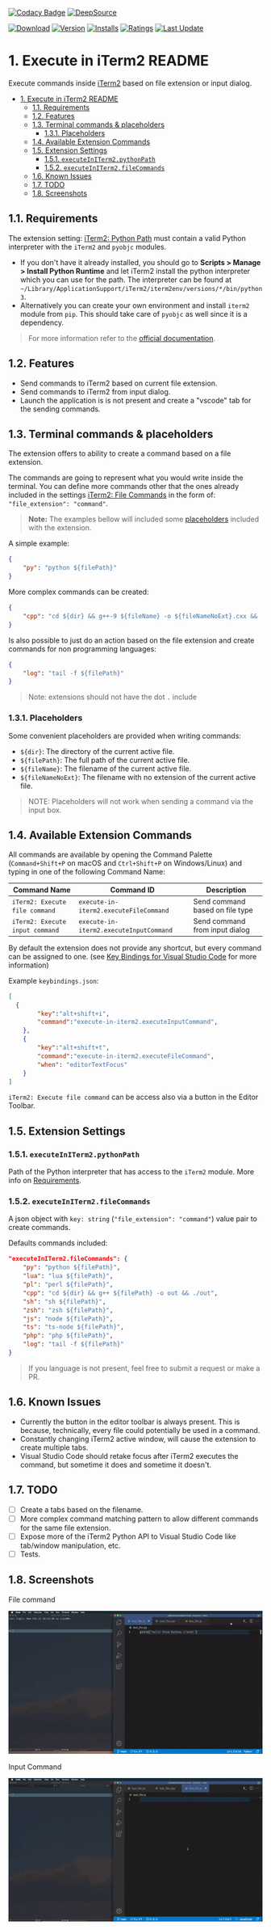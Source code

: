 [![Codacy Badge](https://app.codacy.com/project/badge/Grade/de4f5f35d20642d0b84d60d5eae941d9)](https://www.codacy.com/gh/sisoe24/execute-in-iterm2/dashboard?utm_source=github.com&amp;utm_medium=referral&amp;utm_content=sisoe24/execute-in-iterm2&amp;utm_campaign=Badge_Grade)
[![DeepSource](https://deepsource.io/gh/sisoe24/execute-in-iterm2.svg/?label=active+issues&show_trend=true&token=_61Aj0xbCTjjbxPEod668-Ay)](https://deepsource.io/gh/sisoe24/execute-in-iterm2/?ref=repository-badge)

[![Download](https://img.shields.io/badge/Marketplace-Download-blue)](https://marketplace.visualstudio.com/items?itemName=virgilsisoe.execute-in-iterm2)
[![Version](https://img.shields.io/visual-studio-marketplace/v/virgilsisoe.execute-in-iterm2)](https://marketplace.visualstudio.com/items?itemName=virgilsisoe.execute-in-iterm2&ssr=false#version-history)
[![Installs](https://img.shields.io/visual-studio-marketplace/i/virgilsisoe.execute-in-iterm2)](https://marketplace.visualstudio.com/items?itemName=virgilsisoe.execute-in-iterm2)
[![Ratings](https://img.shields.io/visual-studio-marketplace/r/virgilsisoe.execute-in-iterm2)](https://marketplace.visualstudio.com/items?itemName=virgilsisoe.execute-in-iterm2)
[![Last Update](https://img.shields.io/visual-studio-marketplace/last-updated/virgilsisoe.execute-in-iterm2)](https://marketplace.visualstudio.com/items?itemName=virgilsisoe.execute-in-iterm2)

# 1. Execute in iTerm2 README

Execute commands inside [iTerm2](https://iterm2.com/index.html) based on file extension or input dialog.

- [1. Execute in iTerm2 README](#1-execute-in-iterm2-readme)
  - [1.1. Requirements](#11-requirements)
  - [1.2. Features](#12-features)
  - [1.3. Terminal commands & placeholders](#13-terminal-commands--placeholders)
    - [1.3.1. Placeholders](#131-placeholders)
  - [1.4. Available Extension Commands](#14-available-extension-commands)
  - [1.5. Extension Settings](#15-extension-settings)
    - [1.5.1. `executeInITerm2.pythonPath`](#151-executeiniterm2pythonpath)
    - [1.5.2.  `executeInITerm2.fileCommands`](#152--executeiniterm2filecommands)
  - [1.6. Known Issues](#16-known-issues)
  - [1.7. TODO](#17-todo)
  - [1.8. Screenshots](#18-screenshots)

## 1.1. Requirements

The extension setting: [iTerm2: Python Path](#151-executeiniterm2pythonpath) must contain a valid Python interpreter with the `iTerm2` and `pyobjc` modules.

- If you don't have it already installed, you should go to **Scripts > Manage > Install Python Runtime** and let iTerm2 install the python interpreter which you can use for the path. The interpreter can be found at `~/Library/ApplicationSupport/iTerm2/iterm2env/versions/*/bin/python3`.
- Alternatively you can create your own environment and install `iterm2` module from `pip`. This should take care of `pyobjc` as well since it is a dependency.

>For more information refer to the [official documentation](https://iterm2.com/python-api/tutorial/running.html).

## 1.2. Features

- Send commands to iTerm2 based on current file extension.
- Send commands to iTerm2 from input dialog.
- Launch the application is is not present and create a "vscode" tab for the sending commands.

## 1.3. Terminal commands & placeholders

The extension offers to ability to create a command based on a file extension.

The commands are going to represent what you would write inside the terminal. You can define more commands other that the ones already included in the settings [iTerm2: File Commands](#152-executeiniterm2filecommands) in the form of: `"file_extension": "command"`.

> **Note:** The examples bellow will included some [placeholders](#131-placeholders) included with the extension.

A simple example:

```json
{
    "py": "python ${filePath}"
}
```

More complex commands can be created:

```json
{
    "cpp": "cd ${dir} && g++-9 ${fileName} -o ${fileNameNoExt}.cxx && ./${fileNameNoExt}.cxx"
}
```

Is also possible to just do an action based on the file extension and create commands for non programming languages:

```json
{
    "log": "tail -f ${filePath}"
}
```

> Note: extensions should not have the dot `.` include

### 1.3.1. Placeholders

Some convenient placeholders are provided when writing commands:

- `${dir}`: The directory of the current active file.
- `${filePath}`: The full path of the current active file.
- `${fileName}`: The filename of the current active file.
- `${fileNameNoExt}`: The filename with no extension of the current active file.

> NOTE: Placeholders will not work when sending a command via the input box.

## 1.4. Available Extension Commands

All commands are available by opening the Command Palette (`Command+Shift+P` on macOS and `Ctrl+Shift+P` on Windows/Linux) and typing in one of the following Command Name:

| Command Name                    | Command ID                              | Description                     |
| ------------------------------- | --------------------------------------- | ------------------------------- |
| `iTerm2: Execute file command`  | `execute-in-iterm2.executeFileCommand`  | Send command based on file type |
| `iTerm2: Execute input command` | `execute-in-iterm2.executeInputCommand` | Send command from input dialog  |

By default the extension does not provide any shortcut, but every command can be assigned to one. (see [Key Bindings for Visual Studio Code](https://code.visualstudio.com/docs/getstarted/keybindings) for more information)

Example `keybindings.json`:

```json
[
  {
        "key":"alt+shift+i",
        "command":"execute-in-iterm2.executeInputCommand",
    },
    {
        "key":"alt+shift+t",
        "command":"execute-in-iterm2.executeFileCommand",
        "when": "editorTextFocus"
    }
]
```

`iTerm2: Execute file command` can be access also via a button in the Editor Toolbar.

## 1.5. Extension Settings

### 1.5.1. `executeInITerm2.pythonPath`

Path of the Python interpreter that has access to the `iTerm2` module. More info on [Requirements](#11-requirements).

### 1.5.2.  `executeInITerm2.fileCommands`

A json object with `key: string` (`"file_extension": "command"`) value pair to create commands.

Defaults commands included:

```json
"executeInITerm2.fileCommands": {
    "py": "python ${filePath}",
    "lua": "lua ${filePath}",
    "pl": "perl ${filePath}",
    "cpp": "cd ${dir} && g++ ${filePath} -o out && ./out",
    "sh": "sh ${filePath}",
    "zsh": "zsh ${filePath}",
    "js": "node ${filePath}",
    "ts": "ts-node ${filePath}",
    "php": "php ${filePath}",
    "log": "tail -f ${filePath}"
}
```

> If you language is not present, feel free to submit a request or make a PR.

## 1.6. Known Issues

- Currently the button in the editor toolbar is always present. This is because, technically, every file could potentially be used in a command.
- Constantly changing iTerm2 active window, will cause the extension to create multiple tabs.
- Visual Studio Code should retake focus after iTerm2 executes the command, but sometime it does and sometime it doesn't.

## 1.7. TODO

- [ ] Create a tabs based on the filename.
- [ ] More complex command matching pattern to allow different commands for the same file extension.
- [ ] Expose more of the iTerm2 Python API to Visual Studio Code like tab/window manipulation, etc.
- [ ] Tests.

## 1.8. Screenshots

File command

![File Command](https://raw.githubusercontent.com/sisoe24/execute-in-iterm2/main/images/file_command.gif)

Input Command

![Input Command](https://raw.githubusercontent.com/sisoe24/execute-in-iterm2/main/images/input_command.gif)
